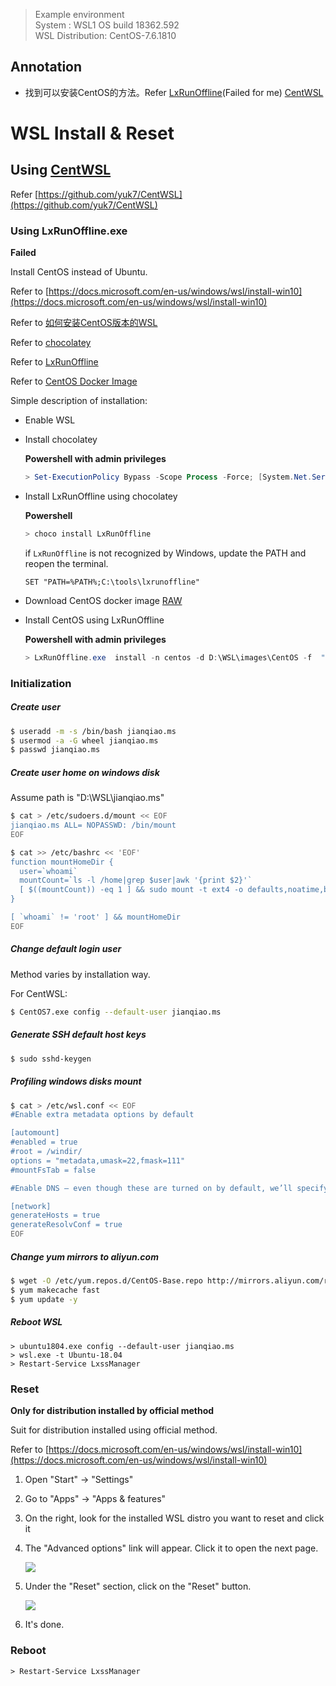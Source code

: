 > Example environment  
> System : WSL1 OS build 18362.592  
> WSL Distribution: CentOS-7.6.1810

## Annotation

* 找到可以安装CentOS的方法。Refer [LxRunOffline](https://github.com/DDoSolitary/LxRunOffline)(Failed for me)   [CentWSL](https://github.com/yuk7/CentWSL)



# WSL Install & Reset

## Using [CentWSL](https://github.com/yuk7/CentWSL)

Refer [https://github.com/yuk7/CentWSL](https://github.com/yuk7/CentWSL)



### Using LxRunOffline.exe

**Failed**

Install CentOS instead of Ubuntu.

Refer to [https://docs.microsoft.com/en-us/windows/wsl/install-win10](https://docs.microsoft.com/en-us/windows/wsl/install-win10)

Refer to [如何安装CentOS版本的WSL](https://www.jianshu.com/p/ca22e0e08d0f)

Refer to [chocolatey](https://chocolatey.org/install)

Refer to [LxRunOffline](https://github.com/DDoSolitary/LxRunOffline)

Refer to [CentOS Docker Image](https://github.com/CentOS/sig-cloud-instance-images)



Simple description of installation:

* Enable WSL

* Install chocolatey

  **Powershell  with admin privileges**

  ```powershell
  > Set-ExecutionPolicy Bypass -Scope Process -Force; [System.Net.ServicePointManager]::SecurityProtocol = [System.Net.ServicePointManager]::SecurityProtocol -bor 3072; iex ((New-Object System.Net.WebClient).DownloadString('https://chocolatey.org/install.ps1'))
  ```

  

* Install LxRunOffline using chocolatey

  **Powershell**

  ```powershell
  > choco install LxRunOffline
  ```

  if `LxRunOffline` is not recognized by Windows, update the PATH and reopen the terminal.

  ```
  SET "PATH=%PATH%;C:\tools\lxrunoffline"
  ```

  

* Download CentOS docker image [RAW](https://raw.githubusercontent.com/CentOS/sig-cloud-instance-images/CentOS-7-x86_64/docker/centos-7-x86_64-docker.tar.xz)

* Install CentOS using LxRunOffline

  **Powershell  with admin privileges**

  ```powershell
  > LxRunOffline.exe  install -n centos -d D:\WSL\images\CentOS -f  "C:\Users\XXX\Downloads\centos-7-x86_64-docker.tar.xz"
  ```



### Initialization

##### Create user

```bash
$ useradd -m -s /bin/bash jianqiao.ms
$ usermod -a -G wheel jianqiao.ms
$ passwd jianqiao.ms
```

##### Create user home on windows disk

Assume path is "D:\WSL\jianqiao.ms"

```bash
$ cat > /etc/sudoers.d/mount << EOF
jianqiao.ms ALL= NOPASSWD: /bin/mount
EOF

$ cat >> /etc/bashrc << 'EOF'
function mountHomeDir {
  user=`whoami`
  mountCount=`ls -l /home|grep $user|awk '{print $2}'`
  [ $((mountCount)) -eq 1 ] && sudo mount -t ext4 -o defaults,noatime,bind /mnt/d/WSL/$user /home/$user
}

[ `whoami` != 'root' ] && mountHomeDir
EOF
```

##### Change default login user

Method varies by installation way.

For CentWSL:

```bash
$ CentOS7.exe config --default-user jianqiao.ms
```

##### Generate SSH default host keys

```bash
$ sudo sshd-keygen
```



##### Profiling windows disks mount

```bash
$ cat > /etc/wsl.conf << EOF
#Enable extra metadata options by default

[automount]
#enabled = true
#root = /windir/
options = "metadata,umask=22,fmask=111"
#mountFsTab = false

#Enable DNS – even though these are turned on by default, we’ll specify here just to be explicit.

[network]
generateHosts = true
generateResolvConf = true
EOF
```

##### Change yum mirrors to aliyun.com

```bash
$ wget -O /etc/yum.repos.d/CentOS-Base.repo http://mirrors.aliyun.com/repo/Centos-7.repo
$ yum makecache fast
$ yum update -y
```

##### Reboot WSL

```basic
> ubuntu1804.exe config --default-user jianqiao.ms
> wsl.exe -t Ubuntu-18.04
> Restart-Service LxssManager
```

##### 

### Reset

**Only for distribution installed by official method**

Suit for distribution installed using official method.

Refer to [https://docs.microsoft.com/en-us/windows/wsl/install-win10](https://docs.microsoft.com/en-us/windows/wsl/install-win10)

1. Open "Start" -> "Settings"

2. Go to "Apps" -> "Apps & features"

3. On the right, look for the installed WSL distro you want to reset and click it

4. The "Advanced options" link will appear. Click it to open the next page.

   ![](D:\workspace\wiki.mhonyi.com\images\Ubuntu-WSL-in-Apps-and-Features.png)

5. Under the "Reset" section, click on the "Reset" button.

   ![](D:\workspace\wiki.mhonyi.com\images\Windows-10-Reset-WSL-Distro.png)

6. It's done.



### Reboot

```basic
> Restart-Service LxssManager
```
